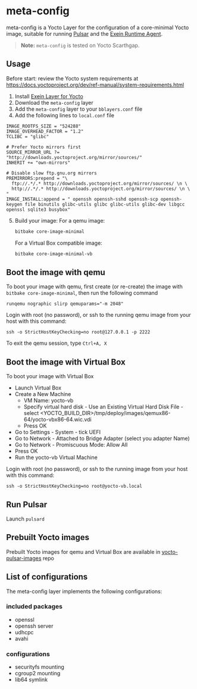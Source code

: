 # meta-config
meta-config is a Yocto Layer for the configuration of a core-minimal Yocto image, suitable for running [Pulsar](https://github.com/exein-io/pulsar) and the [Exein Runtime Agent](https://www.exein.io/platform/exein-runtime).

> **Note:** `meta-config` is tested on Yocto Scarthgap.

## Usage
Before start: review the Yocto system requirements at
https://docs.yoctoproject.org/dev/ref-manual/system-requirements.html

1. Install [Exein Layer for Yocto](https://github.com/exein-io/meta-exein?tab=readme-ov-file)
2. Download the `meta-config` layer
3. Add the `meta-config` layer to your `bblayers.conf` file
4. Add the following lines to `local.conf` file
```
IMAGE_ROOTFS_SIZE = "524288"
IMAGE_OVERHEAD_FACTOR = "1.2"
TCLIBC = "glibc"

# Prefer Yocto mirrors first
SOURCE_MIRROR_URL ?= "http://downloads.yoctoproject.org/mirror/sources/"
INHERIT += "own-mirrors"

# Disable slow ftp.gnu.org mirrors
PREMIRRORS:prepend = "\
  ftp://.*/.* http://downloads.yoctoproject.org/mirror/sources/ \n \
  http://.*/.* http://downloads.yoctoproject.org/mirror/sources/ \n \
"
IMAGE_INSTALL:append = " openssh openssh-sshd openssh-scp openssh-keygen file binutils glibc-utils glibc glibc-utils glibc-dev libgcc openssl sqlite3 busybox"
```
5. Build your image:
    For a qemu image:
    ```bash
    bitbake core-image-minimal
    ```

    For a Virtual Box compatible image:
    ```bash
    bitbake core-image-minimal-vb
    ```

## Boot the image with qemu
To boot your image with qemu, first create (or re-create) the image with `bitbake core-image-minimal`, then run the following command
```
runqemu nographic slirp qemuparams="-m 2048"
```
Login with root (no password), or ssh to the running qemu image from your host with this command:
```
ssh -o StrictHostKeyChecking=no root@127.0.0.1 -p 2222
```
To exit the qemu session, type `Ctrl+A, X`

## Boot the image with Virtual Box
To boot your image with Virtual Box
- Launch Virtual Box
- Create a New Machine
   - VM Name: yocto-vb
   - Specify virtual hard disk - Use an Existing Virtual Hard Disk File - select <YOCTO_BUILD_DIR>/tmp/deploy/images/qemux86-64/yocto-vbx86-64.wic.vdi
   - Press OK
- Go to Settings - System - tick UEFI
- Go to Network - Attached to Bridge Adapter (select you adapter Name)
- Go to Network - Promiscuous Mode: Allow All
- Press OK
- Run the yocto-vb Virtual Machine

Login with root (no password), or ssh to the running image from your host with this command:
```
ssh -o StrictHostKeyChecking=no root@yocto-vb.local
```

## Run Pulsar
Launch `pulsard`

## Prebuilt Yocto images
Prebuilt Yocto images for qemu and Virtual Box are available in [yocto-pulsar-images](https://github.com/dbruno74/yocto-pulsar-images) repo

## List of configurations
The meta-config layer implements the following configurations:
### included packages
- openssl
- openssh server
- udhcpc
- avahi

### configurations
- securityfs mounting
- cgroup2 mounting
- lib64 symlink
